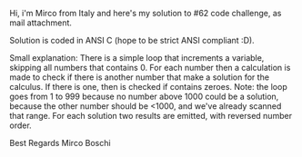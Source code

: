

Hi,
i'm Mirco from Italy and here's my solution to #62 code challenge, as mail
attachment.

Solution is coded in ANSI C (hope to be strict ANSI compliant :D).

Small explanation:
There is a simple loop that increments a variable, skipping all numbers
that contains 0.
For each number then a calculation is made to check if there is another
number that make a solution for the calculus. If there is one, then is
checked if contains zeroes.
Note: the loop goes from 1 to 999 because no number above 1000 could be a
solution, because the other number should be <1000, and we've already
scanned that range.
For each solution two results are emitted, with reversed number order.

Best Regards
Mirco Boschi

